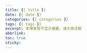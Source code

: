 ```yaml
---
title: {{ title }}
date: {{ date }}
categories: {{ categories }}
tags: {{ tags }}
excerpt: 本博客暂不显示摘要，请大家谅解
abbrlink:  
toc: true
sticky:
---
```

